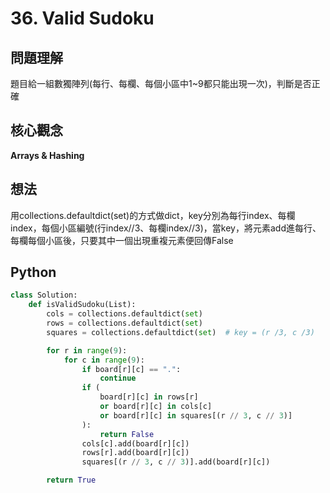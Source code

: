 # 36. Valid Sudoku

## 問題理解
題目給一組數獨陣列(每行、每欄、每個小區中1~9都只能出現一次)，判斷是否正確

## 核心觀念
**Arrays & Hashing**

## 想法
用collections.defaultdict(set)的方式做dict，key分別為每行index、每欄index，每個小區編號(行index//3、每欄index//3)，當key，將元素add進每行、每欄每個小區後，只要其中一個出現重複元素便回傳False
## Python
```python
class Solution:
    def isValidSudoku(List):
        cols = collections.defaultdict(set)
        rows = collections.defaultdict(set)
        squares = collections.defaultdict(set)  # key = (r /3, c /3)

        for r in range(9):
            for c in range(9):
                if board[r][c] == ".":
                    continue
                if (
                    board[r][c] in rows[r]
                    or board[r][c] in cols[c]
                    or board[r][c] in squares[(r // 3, c // 3)]
                ):
                    return False
                cols[c].add(board[r][c])
                rows[r].add(board[r][c])
                squares[(r // 3, c // 3)].add(board[r][c])

        return True
```